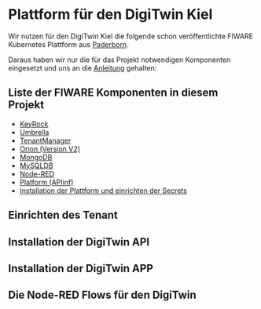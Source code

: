 # Plattform für den DigiTwin Kiel

Wir nutzen für den DigiTwin Kiel die folgende schon veröffentlichte FIWARE Kubernetes Plattform aus [Paderborn](https://gitlab.com/zentrale-open-data-plattform-paderborn/fiware "Zentrale OpenData Plattform").

Daraus haben wir nur die für das Projekt notwendigen Komponenten eingesetzt und uns an die [Anleitung](https://gitlab.com/zentrale-open-data-plattform-paderborn/fiware/documentation "Dokumentation der Zentrale OpenData Plattform") gehalten:

## Liste der FIWARE Komponenten in diesem Projekt

- [KeyRock](https://gitlab.com/zentrale-open-data-plattform-paderborn/fiware/keyrock "Dokumentation Keyrock") 
- [Umbrella](https://gitlab.com/zentrale-open-data-plattform-paderborn/fiware/umbrella "Dokumentation Umbrella")
- [TenantManager](https://gitlab.com/zentrale-open-data-plattform-paderborn/fiware/tenantmanager "Dokumentation TenantManager")
- [Orion (Version V2)](https://gitlab.com/zentrale-open-data-plattform-paderborn/fiware/orion "Dokumentation Orion")
- [MongoDB](https://gitlab.com/zentrale-open-data-plattform-paderborn/fiware/mongo "Dokumentation MongoDB")
- [MySQLDB]()
- [Node-RED](https://gitlab.com/zentrale-open-data-plattform-paderborn/fiware/node-red-on-k8s "Dokumentation Node-RED")
- [Platform (APIinf)](https://gitlab.com/zentrale-open-data-plattform-paderborn/fiware/platform "Dokumentation Platform")
- [Installation der Plattform und einrichten der Secrets](https://gitlab.com/zentrale-open-data-plattform-paderborn/fiware/installation/-/tree/master/platform-setup)

## Einrichten des Tenant

## Installation der DigiTwin API

## Installation der DigiTwin APP

## Die Node-RED Flows für den DigiTwin






